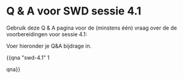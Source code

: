 # Q & A voor SWD sessie 4.1

Gebruik deze Q & A pagina voor de (minstens één) vraag over de de voorbereidingen voor sessie 4.1:

Voer hieronder je Q&A bijdrage in.

{{qna "swd-4.1" 1

qna}}